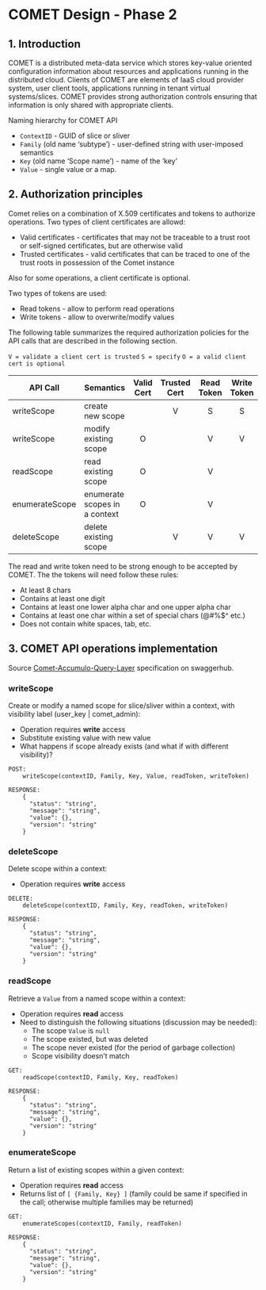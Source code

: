 # COMET Design - Phase 2

## 1. Introduction

COMET is a distributed meta-data service which stores key-value oriented configuration information about resources and applications running in the distributed cloud. Clients of COMET are elements of IaaS cloud provider system, user client tools, applications running in tenant virtual systems/slices. COMET provides strong authorization controls ensuring that information is only shared with appropriate clients. 

Naming hierarchy for COMET API

- `ContextID` - GUID of slice or sliver
- `Family` (old name ‘subtype’) - user-defined string with user-imposed semantics
- `Key` (old name ‘Scope name’) - name of the ‘key’
- `Value` - single value or a map. 

## 2. Authorization principles

Comet relies on a combination of X.509 certificates and tokens to authorize operations. Two types of client certificates are allowd:

- Valid certificates - certificates that may not be traceable to a trust root or self-signed certificates, but are otherwise valid
- Trusted certificates - valid certificates that can be traced to one of the trust roots in possession of the Comet instance

Also for some operations, a client certificate is optional. 

Two types of tokens are used:

- Read tokens - allow to perform read operations
- Write tokens - allow to overwrite/modify values

The following table summarizes the required authorization policies for the API calls that are described in the following section. 

`V = validate a client cert is trusted`
`S = specify`
`O = a valid client cert is optional`

| API Call | Semantics | Valid Cert | Trusted Cert | Read Token | Write Token |
|---|---|:---:|:---:|:---:|:---:|
| writeScope | create new scope |   |  V  |  S  |  S  |
| writeScope | modify existing scope |  O  |     |  V  |  V  |
| readScope  | read existing scope |  O  |     |  V   |    |
| enumerateScope | enumerate scopes in a context |  O  |     |  V  |    |
| deleteScope | delete existing scope |     |  V  |  V  |  V  |

The read and write token need to be strong enough to be accepted by COMET. The the tokens will need follow these rules:

* At least 8 chars
* Contains at least one digit
* Contains at least one lower alpha char and one upper alpha char
* Contains at least one char within a set of special chars (@#%$^ etc.)
* Does not contain white spaces, tab, etc.


## 3. COMET API operations implementation

Source [Comet-Accumulo-Query-Layer](https://app.swaggerhub.com/apis/cwang/Comet-Accumulo-Query-Layer/1.0.0) specification on swaggerhub.

### writeScope

Create or modify a named scope for slice/sliver within a context, with visibility label (user\_key | comet\_admin):

- Operation requires **write** access
- Substitute existing value with new value
- What happens if scope already exists (and what if with different visibility)?

```
POST: 
	writeScope(contextID, Family, Key, Value, readToken, writeToken)

RESPONSE:
	{
	  "status": "string",
	  "message": "string",
	  "value": {},
	  "version": "string"
	}
```

### deleteScope

Delete scope within a context:

- Operation requires **write** access

```
DELETE: 
	deleteScope(contextID, Family, Key, readToken, writeToken)

RESPONSE:
	{
	  "status": "string",
	  "message": "string",
	  "value": {},
	  "version": "string"
	}
```

### readScope

Retrieve a `Value` from a named scope within a context:

- Operation requires **read** access
- Need to distinguish the following situations (discussion may be needed):
	- The scope `Value` is `null`
	- The scope existed, but was deleted
	- The scope never existed (for the period of garbage collection)
	- Scope visibility doesn’t match

```
GET: 
	readScope(contextID, Family, Key, readToken)

RESPONSE:
	{
	  "status": "string",
	  "message": "string",
	  "value": {},
	  "version": "string"
	}
```

### enumerateScope

Return a list of existing scopes within a given context:

- Operation requires **read** access
- Returns list of  `[ {Family, Key} ]` (family could be same if specified in the call; otherwise multiple families may be returned)

```
GET: 
	enumerateScopes(contextID, Family, readToken)

RESPONSE:
	{
	  "status": "string",
	  "message": "string",
	  "value": {},
	  "version": "string"
	}
```
